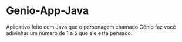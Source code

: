 # Genio-App-Java
Aplicativo feito com Java que o personagem chamado Gênio faz você adivinhar um número de 1 a 5 que ele está pensado.
